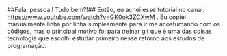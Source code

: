 ##Fala, pessoal! Tudo bem?!##
Então, eu achei esse tutorial no canal: https://www.youtube.com/watch?v=GK0ok3ZCXwM . Eu copiei manualmente linha por linha simplesmente para ir me acostumando com os códigos, mas o principal motivo foi para treinar git que é uma das coisas tecnologia que escolhi estudar primeiro nesse retorno aos estudos de programação. 
